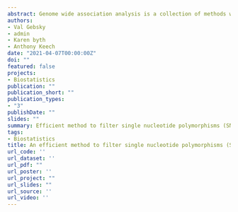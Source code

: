 ```yaml
---
abstract: Genome wide association analysis is a collection of methods which identifies association between different traits with genetic regions and features. This area of analysis is rapidly evolving in the medical research in order to promote personalise medicine and health care. In this study authors will be investigating an efficient method and an algorithm to filter out the importnant single single nucleotide polymorphisms (SNPs) for 6 different outcome events out of 30 million SNPs.
authors:
- Val Gebsky
- admin
- Karen byth
- Anthony Keech
date: "2021-04-07T00:00:00Z"
doi: ""
featured: false
projects:
- Biostatistics
publication: ""
publication_short: ""
publication_types:
- "3"
publishDate: ""
slides: ""
summary: Efficient method to filter single nucleotide polymorphisms (SNPs) from a large database for six outcome events. 
tags:
- Biostatistics
title: An efficient method to filter single nucleotide polymorphisms (SNPs) (Working paper)
url_code: ''
url_dataset: ''
url_pdf: ""
url_poster: ''
url_project: ""
url_slides: ""
url_source: ''
url_video: ''
---
```


